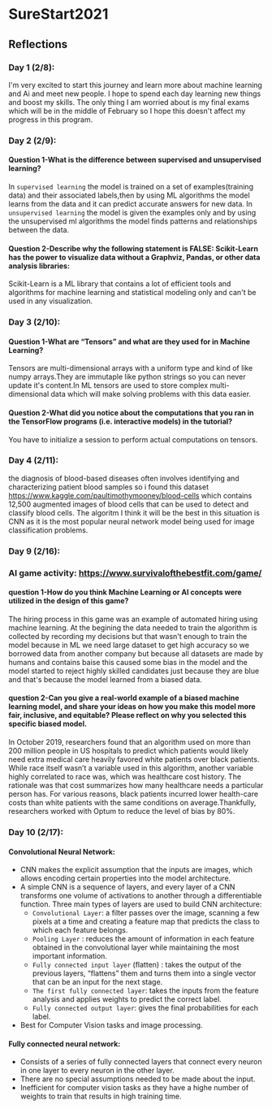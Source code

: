 # SureStart2021


## Reflections

### Day 1 (2/8):
I'm very excited to start this journey and learn more about machine learning and Ai and meet new people. I hope to spend each day learning new things and boost my skills. The only thing I am worried about is my final exams which will be in the middle of February so I hope this doesn't affect my progress in this program.



### Day 2 (2/9):
#### Question 1-What is the difference between supervised and unsupervised learning?
In `supervised learning` the model is trained on a set of examples(training data) and their associated labels,then by using ML algorithms the model learns from the data and it can predict accurate answers for new data.
In `unsupervised learning` the model is given the examples only and by using the unsupervised ml algorithms the model finds patterns and relationships between the data.

#### Question 2-Describe why the following statement is FALSE: Scikit-Learn has the power to visualize data without a Graphviz, Pandas, or other data analysis libraries:
Scikit-Learn is a ML library that contains a lot of efficient tools and algorithms for machine learning and statistical modeling only and can't be used in any visualization.

### Day 3 (2/10):
#### Question 1-What are “Tensors” and what are they used for in Machine Learning?
Tensors are multi-dimensional arrays with a uniform type and kind of like numpy arrays.They are immutaple like python strings so you can never update it's content.In ML tensors are used to store complex multi-dimensional data which will make solving problems with this data easier.

#### Question 2-What did you notice about the computations that you ran in the TensorFlow programs (i.e. interactive models) in the tutorial?
You have to initialize a session  to perform actual computations on tensors. 

### Day 4 (2/11):
the diagnosis of blood-based diseases often involves identifying and characterizing patient blood samples so i found this dataset https://www.kaggle.com/paultimothymooney/blood-cells which contains  12,500 augmented images of blood cells that can be used to detect and classify blood cells.
The algoritm I think it will be the best in this situation is CNN as it is the most popular neural network model being used for image classification problems.

### Day 9 (2/16):
### AI game activity: https://www.survivalofthebestfit.com/game/
#### question 1-How do you think Machine Learning or AI concepts were utilized in the design of this game?
The hiring process in this game was an example of automated hiring using machine learning. At the begining the data needed to train the algorithm is collected by recording my decisions but that wasn't enough to train the model because in ML we need large dataset to get high accuracy so we borrowed data from another company but because all datasets are made by humans and contains baise this caused some bias in the model and the model started to reject highly skilled candidates just because they are blue and that's because the model learned from a biased data. 

#### question 2-Can you give a real-world example of a biased machine learning model, and share your ideas on how you make this model more fair, inclusive, and equitable? Please reflect on why you selected this specific biased model.
In October 2019, researchers found that an algorithm used on more than 200 million people in US hospitals to predict which patients would likely need extra medical care heavily favored white patients over black patients. While race itself wasn’t a variable used in this algorithm, another variable highly correlated to race was, which was healthcare cost history. The rationale was that cost summarizes how many healthcare needs a particular person has. For various reasons, black patients incurred lower health-care costs than white patients with the same conditions on average.Thankfully, researchers worked with Optum to reduce the level of bias by 80%.

### Day 10 (2/17):
#### Convolutional Neural Network:
- CNN makes the explicit assumption that the inputs are images, which allows encoding certain properties into the model architecture.
- A simple CNN is a sequence of layers, and every layer of a CNN transforms one volume of activations to another through a differentiable function. Three main types of layers are used to build CNN architecture: 
     - `Convolutional Layer`: a filter passes over the image, scanning a few pixels at a time and creating a feature map that predicts the class to which each feature belongs.
     - `Pooling Layer` : reduces the amount of information in each feature obtained in the convolutional layer while maintaining the most important information.
     - `Fully connected input layer` (flatten) : takes the output of the previous layers, “flattens” them and turns them into a single vector that can be an input for the next stage.
     - `The first fully connected layer`: takes the inputs from the feature analysis and applies weights to predict the correct label.
     - `Fully connected output layer`: gives the final probabilities for each label.
- Best for Computer Vision tasks and image processing.  
#### Fully connected neural network:
- Consists of a series of fully connected layers that connect every neuron in one layer to every neuron in the other layer.
- There are no special assumptions needed to be made about the input.
- Inefficient for computer vision tasks as they have a highe number of weights to train that results in high training time.

